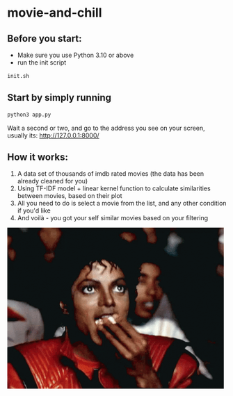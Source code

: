 # movie-and-chill

## Before you start:
- Make sure you use Python 3.10 or above
- run the init script
```bash
init.sh
```

## Start by simply running
```bash
python3 app.py
```
Wait a second or two, and go to the address you see on your screen, usually its: http://127.0.0.1:8000/

## How it works:

1. A data set of thousands of imdb rated movies (the data has been already cleaned for you)
2. Using TF-IDF model + linear kernel function to calculate similarities between movies, based on their plot
3. All you need to do is select a movie from the list, and any other condition if you'd like
4. And voilà - you got your self similar movies based on your filtering

![Alt text](./static/thiller.gif)
